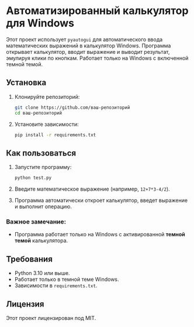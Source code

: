 # Автоматизированный калькулятор для Windows

Этот проект использует `pyautogui` для автоматического ввода математических выражений в калькулятор Windows. Программа открывает калькулятор, вводит выражение и выводит результат, эмулируя клики по кнопкам. Работает только на Windows с включенной темной темой.

## Установка

1. Клонируйте репозиторий:
    ```bash
    git clone https://github.com/ваш-репозиторий
    cd ваш-репозиторий
    ```

2. Установите зависимости:
    ```bash
    pip install -r requirements.txt
    ```

## Как пользоваться

1. Запустите программу:
    ```bash
    python test.py
    ```

2. Введите математическое выражение (например, `12+7*3-4/2`).

3. Программа автоматически откроет калькулятор, введет выражение и выполнит операцию.

### Важное замечание:
- Программа работает только на Windows с активированной **темной темой** калькулятора.
  
## Требования

- Python 3.10 или выше.
- Работает только в темной теме Windows.
- Зависимости в `requirements.txt`.

## Лицензия

Этот проект лицензирован под MIT.
